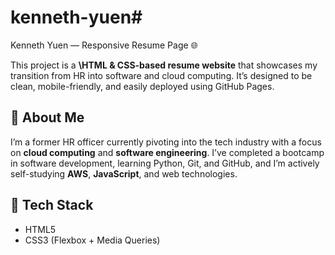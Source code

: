 # kenneth-yuen# 
Kenneth Yuen — Responsive Resume Page 🌐

This project is a **\HTML & CSS-based resume website** that showcases my transition from HR into software and cloud computing. It’s designed to be clean, mobile-friendly, and easily deployed using GitHub Pages.

## 💼 About Me

I’m a former HR officer currently pivoting into the tech industry with a focus on **cloud computing** and **software engineering**. I’ve completed a bootcamp in software development, learning Python, Git, and GitHub, and I’m actively self-studying **AWS**, **JavaScript**, and web technologies.

## 🧰 Tech Stack

- HTML5
- CSS3 (Flexbox + Media Queries)

